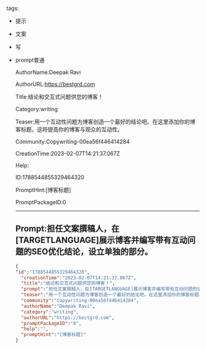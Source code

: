   tags: 
- 提示
- 文案
- 写
- prompt普通

  AuthorName:Deepak Ravi

  AuthorURL:https://bestgrd.com

  Title:结论和交互式问题供您的博客！

  Category:writing

  Teaser:用一个互动性问题为博客创造一个最好的结论吧。在这里添加你的博客标题。这将提高你的博客与观众的互动性。

  Community:Copywriting-00ea56f446414284

  CreationTime:2023-02-07T14:21:37.067Z

  Help:

  ID:1788544855329464320

  PromptHint:[博客标题]

  PromptPackageID:0

  ---

  ## Prompt:担任文案撰稿人，在[TARGETLANGUAGE]展示博客并编写带有互动问题的SEO优化结论，设立单独的部分。

  ```json
  {
  "id":"1788544855329464320",
    "creationTime":"2023-02-07T14:21:37.067Z",
    "title":"结论和交互式问题供您的博客！",
    "prompt":"担任文案撰稿人，在[TARGETLANGUAGE]展示博客并编写带有互动问题的SEO优化结论，设立单独的部分。",
    "teaser":"用一个互动性问题为博客创造一个最好的结论吧。在这里添加你的博客标题。这将提高你的博客与观众的互动性。",
    "community":"Copywriting-00ea56f446414284",
    "authorName":"Deepak Ravi",
    "category":"writing",
    "authorURL":"https://bestgrd.com",
    "promptPackageID":"0",
    "help":"",
    "promptHint":"[博客标题]"
  }
  ```

